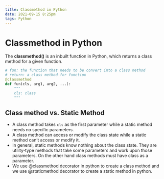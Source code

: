 ```yaml
---
title: Classmethod in Python
date: 2021-09-15 8:25pm
tags: Python
---
```


# Classmethod in Python

The **classmethod()** is an inbuilt function in Python, which returns a class method for a given function.

``` py
# fun: the function that needs to be convert into a class method
# return: a class method for function
@classmethod
def fun(cls, arg1, arg2, ...):
	"""
	cls: class
	"""
```

## Class method vs. Static Method

- A class method takes `cls` as the first parameter while a static method needs no specific parameters.
- A class method can access or modify the class state while a static method can’t access or modify it.
- In general, static methods know nothing about the class state. They are utility-type methods that take some parameters and work upon those parameters. On the other hand class methods must have class as a parameter.
- We use @classmethod decorator in python to create a class method and we use @staticmethod decorator to create a static method in python.

